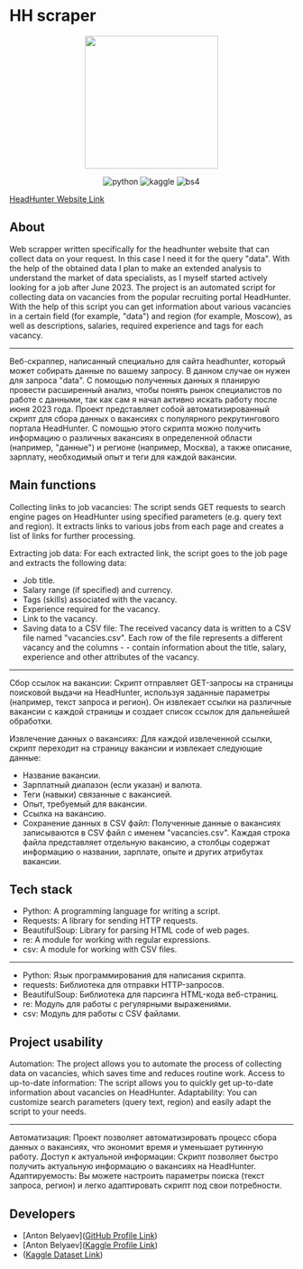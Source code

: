 # HH scraper
<p align="center">
      <img src="https://i.ibb.co/yqymhWY/unnamed-pic-32ratio-1200x800-1200x800-80570.jpg" width="236">
</p>

<p align="center">
   <img src="https://img.shields.io/badge/python-blue" alt="python">
   <img src="https://img.shields.io/badge/scraper-violet" alt="kaggle">
   <img src="https://img.shields.io/badge/beautifulsoup-red" alt="bs4"> 
</p>

[HeadHunter Website Link](https://hh.ru/)
## About
Web scrapper written specifically for the headhunter website that can collect data on your request. In this case I need it for the query "data". With the help of the obtained data I plan to make an extended analysis to understand the market of data specialists, as I myself started actively looking for a job after June 2023.
The project is an automated script for collecting data on vacancies from the popular recruiting portal HeadHunter. With the help of this script you can get information about various vacancies in a certain field (for example, "data") and region (for example, Moscow), as well as descriptions, salaries, required experience and tags for each vacancy.

------------------------------------------------------------------------------------------------------------------------------------------------------------------------------
Веб-скраппер, написанный специально для сайта headhunter, который может собирать данные по вашему запросу. В данном случае он нужен для запроса "data". С помощью полученных данных я планирую провести расширенный анализ, чтобы понять рынок специалистов по работе с данными, так как сам я начал активно искать работу после июня 2023 года.
Проект представляет собой автоматизированный скрипт для сбора данных о вакансиях с популярного рекрутингового портала HeadHunter. С помощью этого скрипта можно получить информацию о различных вакансиях в определенной области (например, "данные") и регионе (например, Москва), а также описание, зарплату, необходимый опыт и теги для каждой вакансии.

## Main functions
Collecting links to job vacancies: The script sends GET requests to search engine pages on HeadHunter using specified parameters (e.g. query text and region). It extracts links to various jobs from each page and creates a list of links for further processing.

Extracting job data: For each extracted link, the script goes to the job page and extracts the following data:

- Job title.
- Salary range (if specified) and currency.
- Tags (skills) associated with the vacancy.
- Experience required for the vacancy.
- Link to the vacancy.
- Saving data to a CSV file: The received vacancy data is written to a CSV file named "vacancies.csv". Each row of the file represents a different vacancy and the columns - - contain information about the title, salary, experience and other attributes of the vacancy.

------------------------------------------------------------------------------------------------------------------------------------------------------------------------------
Сбор ссылок на вакансии: Скрипт отправляет GET-запросы на страницы поисковой выдачи на HeadHunter, используя заданные параметры (например, текст запроса и регион). Он извлекает ссылки на различные вакансии с каждой страницы и создает список ссылок для дальнейшей обработки.

Извлечение данных о вакансиях: Для каждой извлеченной ссылки, скрипт переходит на страницу вакансии и извлекает следующие данные:

- Название вакансии.
- Зарплатный диапазон (если указан) и валюта.
- Теги (навыки) связанные с вакансией.
- Опыт, требуемый для вакансии.
- Ссылка на вакансию.
- Сохранение данных в CSV файл: Полученные данные о вакансиях записываются в CSV файл с именем "vacancies.csv". Каждая строка файла представляет отдельную вакансию, а столбцы содержат информацию о названии, зарплате, опыте и других атрибутах вакансии.


## Tech stack
- Python: A programming language for writing a script.
- Requests: A library for sending HTTP requests.
- BeautifulSoup: Library for parsing HTML code of web pages.
- re: A module for working with regular expressions.
- csv: A module for working with CSV files.

------------------------------------------------------------------------------------------------------------------------------------------------------------------------------
- Python: Язык программирования для написания скрипта.
- requests: Библиотека для отправки HTTP-запросов.
- BeautifulSoup: Библиотека для парсинга HTML-кода веб-страниц.
- re: Модуль для работы с регулярными выражениями.
- csv: Модуль для работы с CSV файлами.

## Project usability  
Automation: The project allows you to automate the process of collecting data on vacancies, which saves time and reduces routine work.
Access to up-to-date information: The script allows you to quickly get up-to-date information about vacancies on HeadHunter.
Adaptability: You can customize search parameters (query text, region) and easily adapt the script to your needs.

------------------------------------------------------------------------------------------------------------------------------------------------------------------------------
Автоматизация: Проект позволяет автоматизировать процесс сбора данных о вакансиях, что экономит время и уменьшает рутинную работу.
Доступ к актуальной информации: Скрипт позволяет быстро получить актуальную информацию о вакансиях на HeadHunter.
Адаптируемость: Вы можете настроить параметры поиска (текст запроса, регион) и легко адаптировать скрипт под свои потребности.

## Developers

- [Anton Belyaev]([GitHub Profile Link](https://github.com/Ch3ekiBr3eki))
- [Anton Belyaev]([Kaggle Profile Link](https://www.kaggle.com/antonbelyaevd))
- ([Kaggle Dataset Link](https://www.kaggle.com/datasets/antonbelyaevd/headhunter-vacancies-for-data-search))
